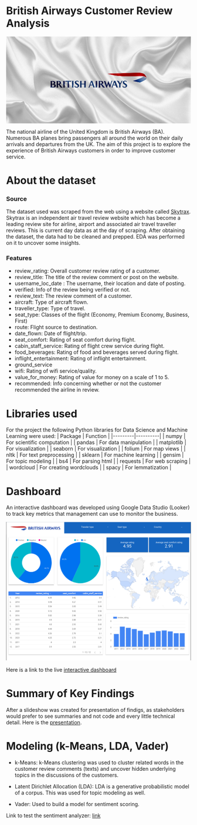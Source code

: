# British Airways Customer Review Analysis

<img src="images/brit.jpg" alt="British Airways Logo" style="display: block; margin-left: auto; margin-right: auto"/>

The national airline of the United Kingdom is British Airways (BA). 
Numerous BA planes bring passengers all around the world on their daily 
arrivals and departures from the UK. The aim of this project is to explore
the experience of British Airways customers in order to improve customer service.

# About the dataset

### Source

The dataset used was scraped from the web using a website called [Skytrax](https://www.airlinequality.com/airline-reviews/british-airways/).
Skytrax is an independent air travel review website which has become a leading review site for airline,
airport and associated air travel traveller reviews. This is current day data as at the day of scraping.
After obtaining the dataset, the data had to be cleaned and prepped. EDA was performed on it to uncover some insights.

### Features

- review_rating: Overall customer review rating of a customer.
- review_title: The title of the review comment or post on the website.
- username_loc_date : The username, their location and date of posting.
- verified: Info of the review being verified or not.
- review_text: The review comment of a customer.
- aircraft: Type of aircraft flown.
- traveller_type: Type of travel.
- seat_type: Classes of the flight (Economy, Premium Economy, Business, First)
- route: Flight source to destination.
- date_flown: Date of flight/trip.
- seat_comfort: Rating of seat comfort during flight.
- cabin_staff_service: Rating of flight crew service during flight.
- food_beverages: Rating of food and beverages served during flight.
- inflight_entertainment: Rating of inflight entertainment.
- ground_service
- wifi: Rating of wifi service/quality.
- value_for_money: Rating of value for money on a scale of 1 to 5.
- recommended: Info concerning whether or not the customer recommended the airline in review.

# Libraries used

For the project the following Python libraries for Data Science and Machine Learning were used:
| Package | Function |
|---------|----------|
| numpy | For scientific computation |
| pandas | For data manipulation |
| matplotlib | For visualization |
| seaborn | For visualization |
| folium | For map views |
| nltk | For text preprocessing |
| sklearn | For machine learning |
| gensim | For topic modeling |
| bs4 | For parsing html |
| requests | For web scraping |
| wordcloud | For creating wordclouds |
| spacy | For lemmatization |

# Dashboard

An interactive dashboard was developed using Google Data Studio (Looker) to track key metrics that management 
can use to monitor the business.

![ba_dashboard](images/BA_dashboard.png)

Here is a link to the live [interactive dashboard](https://lookerstudio.google.com/reporting/dab728b0-fcb6-4ea6-96e0-474b7b69a876)

# Summary of Key Findings

After a slideshow was created for presentation of findigs, as stakeholders would prefer to see summaries and not code and every little technical detail.
Here is the [presentation](https://github.com/Izu-33/Forage---BA/blob/main/BA%20CUSTOMER%20REVIEW%20ANALYSIS.pdf).

# Modeling (k-Means, LDA, Vader)

- k-Means: k-Means clustering was used to cluster related words in the customer review comments (texts) and uncover
hidden underlying topics in the discussions of the customers.

- Latent Dirichlet Allocation (LDA): LDA is a generative probabilistic model of a corpus. This was used for topic
modeling as well.

- Vader: Used to build a model for sentiment scoring.


Link to test the sentiment analyzer: [link](https://sentalyzer-app.onrender.com/gradio/)

